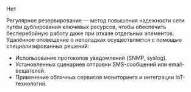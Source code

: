 Нет


Регулярное резервирование — метод повышения надежности сети путём дублирования ключевых ресурсов, чтобы обеспечить бесперебойную работу даже при отказе отдельных элементов.
Удалённое оповещение о неполадках осуществляется с помощью специализированных решений:
- Использование протоколов уведомлений (SNMP, syslog).
- Установленных сценариев отправки SMS-сообщений или email-вещателей.
- Применение облачных сервисов мониторинга и интеграции IoT-технологий.
